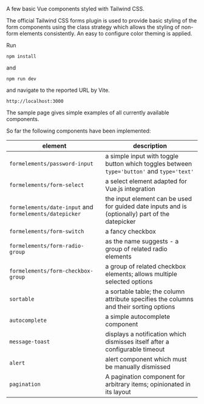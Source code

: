 A few basic Vue components styled with Tailwind CSS.

The official Tailwind CSS forms plugin is used to provide basic styling of the form components using the class strategy which allows the styling of non-form elements consistently.
An easy to configure color theming is applied.

Run
```
npm install
```
and
```
npm run dev
```
and navigate to the reported URL by Vite.
```
http://localhost:3000
```
The sample page gives simple examples of all currently available components.

So far the following components have been implemented:

| element | description |
| --- | --- |
| `formelements/password-input` | a simple input with toggle button which toggles between `type='button'` and `type='text'` |
| `formelements/form-select` | a select element adapted for Vue.js integration
| `formelements/date-input` and `formelements/datepicker` | the input element can be used for guided date inputs and is (optionally) part of the datepicker
| `formelements/form-switch` | a fancy checkbox
| `formelements/form-radio-group` | as the name suggests - a group of related radio elements
| `formelements/form-checkbox-group` | a group of related checkbox elements; allows multiple selected options
| `sortable` | a sortable table; the column attribute specifies the columns and their sorting options
| `autocomplete` | a simple autocomplete component
| `message-toast` | displays a notification which dismisses itself after a configurable timeout
| `alert` | alert component which must be manually dismissed
| `pagination` | A pagination component for arbitrary items; opinionated in its layout 